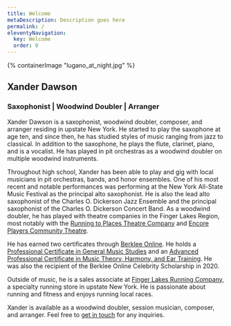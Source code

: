 ```yaml
---
title: Welcome
metaDescription: Description goes here
permalink: /
eleventyNavigation:
  key: Welcome
  order: 0
---
```


<section class="section">
    {% containerImage "lugano_at_night.jpg" %}
    <article class="content">

## Xander Dawson

### Saxophonist | Woodwind Doubler | Arranger

Xander Dawson is a saxophonist, woodwind doubler, composer, and arranger residing in upstate New York. He started to play the saxophone at age ten, and since then, he has studied styles of music ranging from jazz to classical. In addition to the saxophone, he plays the flute, clarinet, piano, and is a vocalist. He has played in pit orchestras as a woodwind doubler on multiple woodwind instruments.

Throughout high school, Xander has been able to play and gig with local musicians in pit orchestras, bands, and honor ensembles. One of his most recent and notable performances was performing at the New York All-State Music Festival as the principal alto saxophonist. He is also the lead alto saxophonist of the Charles O. Dickerson Jazz Ensemble and the principal saxophonist of the Charles O. Dickerson Concert Band. As a woodwind doubler, he has played with theatre companies in the Finger Lakes Region, most notably with the [Running to Places Theatre Company](https://www.runningtoplaces.org/) and [Encore Players Community Theatre](https://encoreplayers.org/).

He has earned two certificates through [Berklee Online](https://online.berklee.edu/). He holds a [Professional Certificate in General Music Studies](https://online.berklee.edu/certificates/general-music-studies-professional) and an [Advanced Professional Certificate in Music Theory, Harmony, and Ear Training](https://online.berklee.edu/certificates/theory-harmony-ear-training-advanced-professional). He was also the recipient of the Berklee Online Celebrity Scholarship in 2020.

Outside of music, he is a sales associate at [Finger Lakes Running Company](https://www.fingerlakesrunningco.com/), a specialty running store in upstate New York. He is passionate about running and fitness and enjoys running local races.

Xander is available as a woodwind doubler, session musician, composer, and arranger. Feel free to [get in touch](/contact/) for any inquiries.
